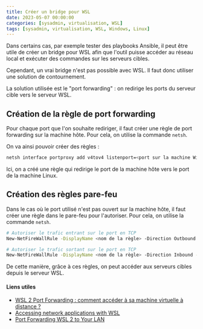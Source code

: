 ```yaml
---
title: Créer un bridge pour WSL
date: 2023-05-07 00:00:00
categories: [sysadmin, virtualisation, WSL]
tags: [sysadmin, virtualisation, WSL, Windows, Linux]
---
```


Dans certains cas, par exemple tester des playbooks Ansible, il peut être utile de créer un bridge pour WSL afin que l'outil puisse accéder au réseau local et exécuter des commandes sur les serveurs cibles.

Cependant, un vrai bridge n'est pas possible avec WSL. Il faut donc utiliser une solution de contournement.

La solution utilisée est le "port forwarding" : on redirige les ports du serveur cible vers le serveur WSL.

## Création de la règle de port forwarding

Pour chaque port que l'on souhaite rediriger, il faut créer une règle de port forwarding sur la machine hôte. Pour cela, on utilise la commande `netsh`.

On va ainsi pouvoir créer des règles : 

```bash
netsh interface portproxy add v4tov4 listenport=<port sur la machine Windows> listenaddress=0.0.0.0 connectport=<port de destination sur la machine Linux> connectaddress=<adresse IP machine Linux>
```

Ici, on a créé une règle qui redirige le port de la machine hôte vers le port de la machine Linux.

## Création des règles pare-feu

Dans le cas où le port utilisé n'est pas ouvert sur la machine hôte, il faut créer une règle dans le pare-feu pour l'autoriser. Pour cela, on utilise la commande `netsh`.

```bash
# Autoriser le trafic entrant sur le port en TCP
New-NetFireWallRule -DisplayName <nom de la règle> -Direction Outbound -LocalPort <port> -Action Allow -Protocol TCP

# Autoriser le trafic sortant sur le port en TCP
New-NetFireWallRule -DisplayName <nom de la règle> -Direction Inbound -LocalPort <port> -Action Allow -Protocol TCP
```

De cette manière, grâce à ces règles, on peut accéder aux serveurs cibles depuis le serveur WSL.

#### Liens utiles

- [WSL 2 Port Forwarding : comment accéder à sa machine virtuelle à distance ?](https://www.it-connect.fr/wsl-2-port-forwarding-comment-acceder-a-sa-machine-virtuelle-a-distance/)
- [Accessing network applications with WSL](https://learn.microsoft.com/en-us/windows/wsl/networking#accessing-a-wsl-2-distribution-from-your-local-area-network-lan)
- [Port Forwarding WSL 2 to Your LAN](https://jwstanly.com/blog/article/Port+Forwarding+WSL+2+to+Your+LAN/)
